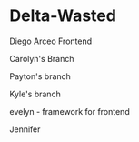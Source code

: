 # Delta-Wasted

Diego Arceo Frontend

Carolyn's Branch

Payton's branch

Kyle's branch

evelyn - framework for frontend

Jennifer
